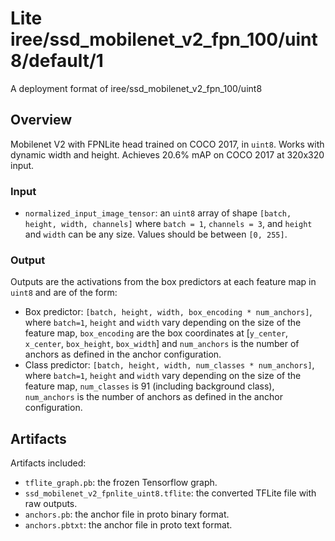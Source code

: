 # Lite iree/ssd_mobilenet_v2_fpn_100/uint8/default/1

A deployment format of iree/ssd_mobilenet_v2_fpn_100/uint8

<!-- parent-model: iree/ssd_mobilenet_v2_fpn_100/uint8 -->
<!-- asset-path: https://storage.googleapis.com/tfhub-lite-models/iree/lite-model/ssd_mobilenet_v2_fpn_100/uint8/default/1.tflite -->

## Overview
Mobilenet V2 with FPNLite head trained on COCO 2017, in `uint8`. Works with dynamic width and height. Achieves 20.6% mAP
on COCO 2017 at 320x320 input.

### Input
*   `normalized_input_image_tensor`: an `uint8` array of shape `[batch, height,
    width, channels]` where `batch = 1`, `channels = 3`, and `height` and `width` can be any size. Values should be between `[0, 255]`.

### Output
Outputs are the activations from the box predictors at each feature map in `uint8` and are of the form:
* Box predictor: `[batch, height, width, box_encoding * num_anchors]`, where `batch=1`, `height` and `width` vary depending on the size of the feature map, `box_encoding` are the box coordinates at [`y_center`, `x_center`, `box_height`, `box_width`] and `num_anchors` is the number of anchors as defined in the anchor configuration.
* Class predictor: `[batch, height, width, num_classes * num_anchors]`, where `batch=1`, `height` and `width` vary depending on the size of the feature map, `num_classes` is 91 (including background class), `num_anchors` is the number of anchors as defined in the anchor configuration.

## Artifacts
Artifacts included:
* `tflite_graph.pb`: the frozen Tensorflow graph.
* `ssd_mobilenet_v2_fpnlite_uint8.tflite`: the converted TFLite file with raw outputs.
* `anchors.pb`: the anchor file in proto binary format.
* `anchors.pbtxt`: the anchor file in proto text format.
